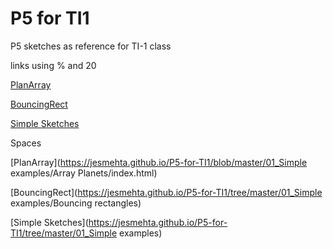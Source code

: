 # P5 for TI1
 P5 sketches as reference for TI-1 class
 
links using % and 20

[PlanArray](https://jesmehta.github.io/P5-for-TI1/blob/master/01_Simple%20examples/Array%20Planets/index.html)

[BouncingRect](https://jesmehta.github.io/P5-for-TI1/tree/master/01_Simple%20examples/Bouncing%20rectangles)

[Simple Sketches](https://jesmehta.github.io/P5-for-TI1/tree/master/01_Simple%20examples)

Spaces
 
[PlanArray](https://jesmehta.github.io/P5-for-TI1/blob/master/01_Simple examples/Array Planets/index.html)

[BouncingRect](https://jesmehta.github.io/P5-for-TI1/tree/master/01_Simple examples/Bouncing rectangles)

[Simple Sketches](https://jesmehta.github.io/P5-for-TI1/tree/master/01_Simple examples)
 

